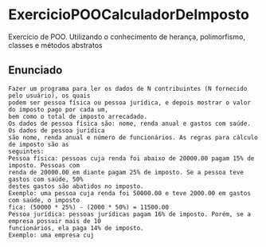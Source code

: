 # ExercicioPOOCalculadorDeImposto
 Exercicio de POO. Utilizando o conhecimento de herança, polimorfismo, classes e métodos abstratos

 ## Enunciado
	Fazer um programa para ler os dados de N contribuintes (N fornecido pelo usuário), os quais
	podem ser pessoa física ou pessoa jurídica, e depois mostrar o valor do imposto pago por cada um,
	bem como o total de imposto arrecadado.
	Os dados de pessoa física são: nome, renda anual e gastos com saúde. Os dados de pessoa jurídica
	são nome, renda anual e número de funcionários. As regras para cálculo de imposto são as
	seguintes:
	Pessoa física: pessoas cuja renda foi abaixo de 20000.00 pagam 15% de imposto. Pessoas com
	renda de 20000.00 em diante pagam 25% de imposto. Se a pessoa teve gastos com saúde, 50%
	destes gastos são abatidos no imposto.
	Exemplo: uma pessoa cuja renda foi 50000.00 e teve 2000.00 em gastos com saúde, o imposto
	fica: (50000 * 25%) - (2000 * 50%) = 11500.00
	Pessoa jurídica: pessoas jurídicas pagam 16% de imposto. Porém, se a empresa possuir mais de 10
	funcionários, ela paga 14% de imposto.
	Exemplo: uma empresa cuj
